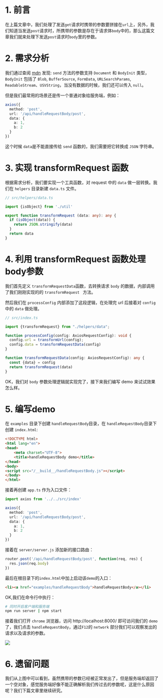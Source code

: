 # 1. 前言

在上篇文章中，我们处理了发送`get`请求时携带的参数要拼接在`url`上，另外，我们知道当发送`post`请求时，所携带的参数是存在于请求体`body`中的，那么这篇文章我们就来处理下发送`post`请求时`body`里的参数。

# 2. 需求分析

我们通过查阅 [mdn](https://developer.mozilla.org/en-US/docs/Web/API/XMLHttpRequest/send) 发现: `send` 方法的参数支持 `Document` 和 `BodyInit` 类型，`BodyInit` 包括了 `Blob`, `BufferSource`, `FormData`, `URLSearchParams`, `ReadableStream`、`USVString`，当没有数据的时候，我们还可以传入 `null`。

但是我们最常用的场景还是传一个普通对象给服务端，例如：

```typescript
axios({
  method: 'post',
  url: '/api/handleRequestBody/post',
  data: {
    a: 1,
    b: 2
  }
})
```



这个时候 `data`是不能直接传给 `send` 函数的，我们需要把它转换成 `JSON` 字符串。

# 3. 实现 transformRequest 函数

根据需求分析，我们要实现一个工具函数，对 request 中的 `data` 做一层转换。我们在 `helpers` 目录新建 `data.ts` 文件。

```typescript
// src/helpers/data.ts

import {isObject} from './util'

export function transformRequest (data: any): any {
  if (isObject(data)) {
    return JSON.stringify(data)
  }
  return data
}
```

# 4. 利用 transformRequest 函数处理body参数

我们首先定义 `transformRequestData`函数，去转换请求 `body` 的数据，内部调用了我们刚刚实现的的 `transformRequest ` 方法。

然后我们在 `processConfig` 内部添加了这段逻辑，在处理完 url 后接着对 `config` 中的 `data` 做处理。

```typescript
// src/index.ts

import {transformRequest} from "./helpers/data";

function processConfig(config: AxiosRequestConfig): void {
  config.url = transformUrl(config);
  config.data = transformRequestData(config)
}

function transformRequestData(config: AxiosRequestConfig): any {
  const {data} = config
  return transformRequest(data)
}
```

OK，我们对 `body` 参数处理逻辑就实现完了，接下来我们编写 demo 来试试效果怎么样。

# 5. 编写demo

在 `examples` 目录下创建 `handleRequestBody`目录，在 `handleRequestBody`目录下创建 `index.html`:

```html
<!DOCTYPE html>
<html lang="en">
<head>
    <meta charset="UTF-8">
    <title>handleRequestBody demo</title>
</head>
<body>
<script src="/__build__/handleRequestBody.js"></script>
</body>
</html>
```

接着再创建 `app.ts` 作为入口文件：

```typescript
import axios from '../../src/index'

axios({
  method: 'post',
  url: '/api/handleRequestBody/post',
  data: {
    a: 1,
    b: 2
  }
})
```

接着在 `server/server.js` 添加新的接口路由：

```javascript
router.post('/api/handleRequestBody/post', function(req, res) {
  res.json(req.body)
})

```

最后在根目录下的`index.html`中加上启动该`demo`的入口：

```html
<li><a href="examples/handleRequestBody">handleRequestBody</a></li>
```

OK,我们在命令行中执行：

```bash
# 同时开启客户端和服务端
npm run server | npm start
```

接着我们打开 `chrome` 浏览器，访问 http://localhost:8000/ 即可访问我们的 `demo` 了，我们点击 `handleRequestBody`，通过`F12`的 `network` 部分我们可以观察发出的请求以及请求的参数。

![](~@/axios/04/01.gif)


# 6. 遗留问题

我们从上图中可以看到，虽然携带的参数已经被正常发出了，但是服务端却返回了一个空对象，感觉服务端好像不能正确解析我们传过去的参数呢，这是什么原因呢？我们下篇文章里继续研究。